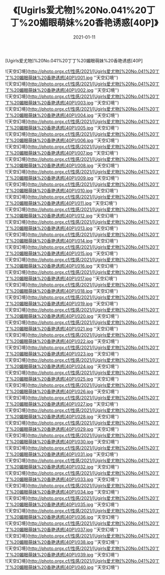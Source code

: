 ﻿---
layout: post
title: 《[Ugirls爱尤物]%20No.041%20丁丁%20媚眼萌妹%20香艳诱惑[40P]》
date: 2021-01-11
img: http://photo.orgx.cf/性感/2021/[Ugirls爱尤物]%20No.041%20丁丁%20媚眼萌妹%20香艳诱惑[40P]/000.jpg
tags: [美女,性感,泳衣]
---

[Ugirls爱尤物]%20No.041%20丁丁%20媚眼萌妹%20香艳诱惑[40P]



![天空幻境](http://photo.orgx.cf/性感/2021/[Ugirls爱尤物]%20No.041%20丁丁%20媚眼萌妹%20香艳诱惑[40P]/001.jpg ''天空幻境'')<br>
![天空幻境](http://photo.orgx.cf/性感/2021/[Ugirls爱尤物]%20No.041%20丁丁%20媚眼萌妹%20香艳诱惑[40P]/002.jpg ''天空幻境'')<br>
![天空幻境](http://photo.orgx.cf/性感/2021/[Ugirls爱尤物]%20No.041%20丁丁%20媚眼萌妹%20香艳诱惑[40P]/003.jpg ''天空幻境'')<br>
![天空幻境](http://photo.orgx.cf/性感/2021/[Ugirls爱尤物]%20No.041%20丁丁%20媚眼萌妹%20香艳诱惑[40P]/004.jpg ''天空幻境'')<br>
![天空幻境](http://photo.orgx.cf/性感/2021/[Ugirls爱尤物]%20No.041%20丁丁%20媚眼萌妹%20香艳诱惑[40P]/005.jpg ''天空幻境'')<br>
![天空幻境](http://photo.orgx.cf/性感/2021/[Ugirls爱尤物]%20No.041%20丁丁%20媚眼萌妹%20香艳诱惑[40P]/006.jpg ''天空幻境'')<br>
![天空幻境](http://photo.orgx.cf/性感/2021/[Ugirls爱尤物]%20No.041%20丁丁%20媚眼萌妹%20香艳诱惑[40P]/007.jpg ''天空幻境'')<br>
![天空幻境](http://photo.orgx.cf/性感/2021/[Ugirls爱尤物]%20No.041%20丁丁%20媚眼萌妹%20香艳诱惑[40P]/008.jpg ''天空幻境'')<br>
![天空幻境](http://photo.orgx.cf/性感/2021/[Ugirls爱尤物]%20No.041%20丁丁%20媚眼萌妹%20香艳诱惑[40P]/009.jpg ''天空幻境'')<br>
![天空幻境](http://photo.orgx.cf/性感/2021/[Ugirls爱尤物]%20No.041%20丁丁%20媚眼萌妹%20香艳诱惑[40P]/010.jpg ''天空幻境'')<br>
![天空幻境](http://photo.orgx.cf/性感/2021/[Ugirls爱尤物]%20No.041%20丁丁%20媚眼萌妹%20香艳诱惑[40P]/011.jpg ''天空幻境'')<br>
![天空幻境](http://photo.orgx.cf/性感/2021/[Ugirls爱尤物]%20No.041%20丁丁%20媚眼萌妹%20香艳诱惑[40P]/012.jpg ''天空幻境'')<br>
![天空幻境](http://photo.orgx.cf/性感/2021/[Ugirls爱尤物]%20No.041%20丁丁%20媚眼萌妹%20香艳诱惑[40P]/013.jpg ''天空幻境'')<br>
![天空幻境](http://photo.orgx.cf/性感/2021/[Ugirls爱尤物]%20No.041%20丁丁%20媚眼萌妹%20香艳诱惑[40P]/014.jpg ''天空幻境'')<br>
![天空幻境](http://photo.orgx.cf/性感/2021/[Ugirls爱尤物]%20No.041%20丁丁%20媚眼萌妹%20香艳诱惑[40P]/015.jpg ''天空幻境'')<br>
![天空幻境](http://photo.orgx.cf/性感/2021/[Ugirls爱尤物]%20No.041%20丁丁%20媚眼萌妹%20香艳诱惑[40P]/016.jpg ''天空幻境'')<br>
![天空幻境](http://photo.orgx.cf/性感/2021/[Ugirls爱尤物]%20No.041%20丁丁%20媚眼萌妹%20香艳诱惑[40P]/017.jpg ''天空幻境'')<br>
![天空幻境](http://photo.orgx.cf/性感/2021/[Ugirls爱尤物]%20No.041%20丁丁%20媚眼萌妹%20香艳诱惑[40P]/018.jpg ''天空幻境'')<br>
![天空幻境](http://photo.orgx.cf/性感/2021/[Ugirls爱尤物]%20No.041%20丁丁%20媚眼萌妹%20香艳诱惑[40P]/019.jpg ''天空幻境'')<br>
![天空幻境](http://photo.orgx.cf/性感/2021/[Ugirls爱尤物]%20No.041%20丁丁%20媚眼萌妹%20香艳诱惑[40P]/020.jpg ''天空幻境'')<br>
![天空幻境](http://photo.orgx.cf/性感/2021/[Ugirls爱尤物]%20No.041%20丁丁%20媚眼萌妹%20香艳诱惑[40P]/021.jpg ''天空幻境'')<br>
![天空幻境](http://photo.orgx.cf/性感/2021/[Ugirls爱尤物]%20No.041%20丁丁%20媚眼萌妹%20香艳诱惑[40P]/022.jpg ''天空幻境'')<br>
![天空幻境](http://photo.orgx.cf/性感/2021/[Ugirls爱尤物]%20No.041%20丁丁%20媚眼萌妹%20香艳诱惑[40P]/023.jpg ''天空幻境'')<br>
![天空幻境](http://photo.orgx.cf/性感/2021/[Ugirls爱尤物]%20No.041%20丁丁%20媚眼萌妹%20香艳诱惑[40P]/024.jpg ''天空幻境'')<br>
![天空幻境](http://photo.orgx.cf/性感/2021/[Ugirls爱尤物]%20No.041%20丁丁%20媚眼萌妹%20香艳诱惑[40P]/025.jpg ''天空幻境'')<br>
![天空幻境](http://photo.orgx.cf/性感/2021/[Ugirls爱尤物]%20No.041%20丁丁%20媚眼萌妹%20香艳诱惑[40P]/026.jpg ''天空幻境'')<br>
![天空幻境](http://photo.orgx.cf/性感/2021/[Ugirls爱尤物]%20No.041%20丁丁%20媚眼萌妹%20香艳诱惑[40P]/027.jpg ''天空幻境'')<br>
![天空幻境](http://photo.orgx.cf/性感/2021/[Ugirls爱尤物]%20No.041%20丁丁%20媚眼萌妹%20香艳诱惑[40P]/028.jpg ''天空幻境'')<br>
![天空幻境](http://photo.orgx.cf/性感/2021/[Ugirls爱尤物]%20No.041%20丁丁%20媚眼萌妹%20香艳诱惑[40P]/029.jpg ''天空幻境'')<br>
![天空幻境](http://photo.orgx.cf/性感/2021/[Ugirls爱尤物]%20No.041%20丁丁%20媚眼萌妹%20香艳诱惑[40P]/030.jpg ''天空幻境'')<br>
![天空幻境](http://photo.orgx.cf/性感/2021/[Ugirls爱尤物]%20No.041%20丁丁%20媚眼萌妹%20香艳诱惑[40P]/031.jpg ''天空幻境'')<br>
![天空幻境](http://photo.orgx.cf/性感/2021/[Ugirls爱尤物]%20No.041%20丁丁%20媚眼萌妹%20香艳诱惑[40P]/032.jpg ''天空幻境'')<br>
![天空幻境](http://photo.orgx.cf/性感/2021/[Ugirls爱尤物]%20No.041%20丁丁%20媚眼萌妹%20香艳诱惑[40P]/033.jpg ''天空幻境'')<br>
![天空幻境](http://photo.orgx.cf/性感/2021/[Ugirls爱尤物]%20No.041%20丁丁%20媚眼萌妹%20香艳诱惑[40P]/034.jpg ''天空幻境'')<br>
![天空幻境](http://photo.orgx.cf/性感/2021/[Ugirls爱尤物]%20No.041%20丁丁%20媚眼萌妹%20香艳诱惑[40P]/035.jpg ''天空幻境'')<br>
![天空幻境](http://photo.orgx.cf/性感/2021/[Ugirls爱尤物]%20No.041%20丁丁%20媚眼萌妹%20香艳诱惑[40P]/036.jpg ''天空幻境'')<br>
![天空幻境](http://photo.orgx.cf/性感/2021/[Ugirls爱尤物]%20No.041%20丁丁%20媚眼萌妹%20香艳诱惑[40P]/037.jpg ''天空幻境'')<br>
![天空幻境](http://photo.orgx.cf/性感/2021/[Ugirls爱尤物]%20No.041%20丁丁%20媚眼萌妹%20香艳诱惑[40P]/038.jpg ''天空幻境'')<br>
![天空幻境](http://photo.orgx.cf/性感/2021/[Ugirls爱尤物]%20No.041%20丁丁%20媚眼萌妹%20香艳诱惑[40P]/039.jpg ''天空幻境'')<br>
![天空幻境](http://photo.orgx.cf/性感/2021/[Ugirls爱尤物]%20No.041%20丁丁%20媚眼萌妹%20香艳诱惑[40P]/040.jpg ''天空幻境'')<br>